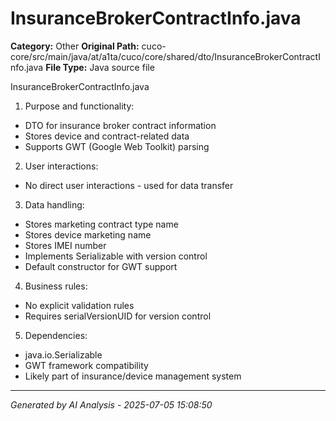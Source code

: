 # InsuranceBrokerContractInfo.java

**Category:** Other
**Original Path:** cuco-core/src/main/java/at/a1ta/cuco/core/shared/dto/InsuranceBrokerContractInfo.java
**File Type:** Java source file

InsuranceBrokerContractInfo.java
1. Purpose and functionality:
- DTO for insurance broker contract information
- Stores device and contract-related data
- Supports GWT (Google Web Toolkit) parsing

2. User interactions:
- No direct user interactions - used for data transfer

3. Data handling:
- Stores marketing contract type name
- Stores device marketing name
- Stores IMEI number
- Implements Serializable with version control
- Default constructor for GWT support

4. Business rules:
- No explicit validation rules
- Requires serialVersionUID for version control

5. Dependencies:
- java.io.Serializable
- GWT framework compatibility
- Likely part of insurance/device management system

---
*Generated by AI Analysis - 2025-07-05 15:08:50*
